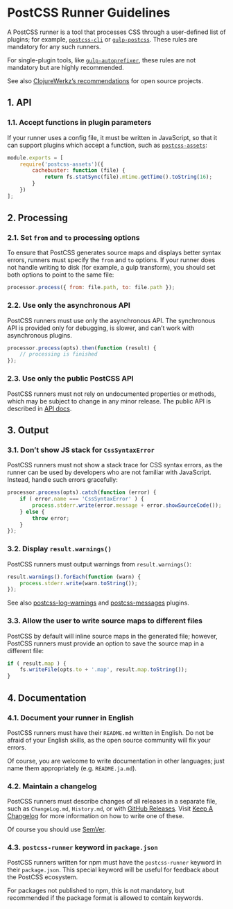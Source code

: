 # PostCSS Runner Guidelines

A PostCSS runner is a tool that processes CSS through a user-defined list
of plugins; for example, [`postcss-cli`] or [`gulp‑postcss`].
These rules are mandatory for any such runners.

For single-plugin tools, like [`gulp-autoprefixer`],
these rules are not mandatory but are highly recommended.

See also [ClojureWerkz’s recommendations] for open source projects.

[ClojureWerkz’s recommendations]:  http://blog.clojurewerkz.org/blog/2013/04/20/how-to-make-your-open-source-project-really-awesome/
[`gulp-autoprefixer`]: https://github.com/sindresorhus/gulp-autoprefixer
[`gulp‑postcss`]:      https://github.com/w0rm/gulp-postcss
[`postcss-cli`]:       https://github.com/postcss/postcss-cli

## 1. API

### 1.1. Accept functions in plugin parameters

If your runner uses a config file, it must be written in JavaScript, so that
it can support plugins which accept a function, such as [`postcss-assets`]:

```js
module.exports = [
    require('postcss-assets')({
        cachebuster: function (file) {
            return fs.statSync(file).mtime.getTime().toString(16);
        }
    })
];
```

[`postcss-assets`]: https://github.com/borodean/postcss-assets

## 2. Processing

### 2.1. Set `from` and `to` processing options

To ensure that PostCSS generates source maps and displays better syntax errors,
runners must specify the `from` and `to` options. If your runner does not handle
writing to disk (for example, a gulp transform), you should set both options
to point to the same file:

```js
processor.process({ from: file.path, to: file.path });
```

### 2.2. Use only the asynchronous API

PostCSS runners must use only the asynchronous API.
The synchronous API is provided only for debugging, is slower,
and can’t work with asynchronous plugins.

```js
processor.process(opts).then(function (result) {
    // processing is finished
});
```

### 2.3. Use only the public PostCSS API

PostCSS runners must not rely on undocumented properties or methods,
which may be subject to change in any minor release. The public API
is described in [API docs].

[API docs]: https://github.com/postcss/postcss/blob/master/docs/api.md

## 3. Output

### 3.1. Don’t show JS stack for `CssSyntaxError`

PostCSS runners must not show a stack trace for CSS syntax errors,
as the runner can be used by developers who are not familiar with JavaScript.
Instead, handle such errors gracefully:

```js
processor.process(opts).catch(function (error) {
    if ( error.name === 'CssSyntaxError' ) {
        process.stderr.write(error.message + error.showSourceCode());
    } else {
        throw error;
    }
});
```

### 3.2. Display `result.warnings()`

PostCSS runners must output warnings from `result.warnings()`:

```js
result.warnings().forEach(function (warn) {
    process.stderr.write(warn.toString());
});
```

See also [postcss-log-warnings] and [postcss-messages] plugins.

[postcss-log-warnings]: https://github.com/davidtheclark/postcss-log-warnings
[postcss-messages]:     https://github.com/postcss/postcss-messages

### 3.3. Allow the user to write source maps to different files

PostCSS by default will inline source maps in the generated file; however,
PostCSS runners must provide an option to save the source map in a different
file:

```js
if ( result.map ) {
    fs.writeFile(opts.to + '.map', result.map.toString());
}
```

## 4. Documentation

### 4.1. Document your runner in English

PostCSS runners must have their `README.md` written in English. Do not be afraid
of your English skills, as the open source community will fix your errors.

Of course, you are welcome to write documentation in other languages;
just name them appropriately (e.g. `README.ja.md`).

### 4.2. Maintain a changelog

PostCSS runners must describe changes of all releases in a separate file,
such as `ChangeLog.md`, `History.md`, or with [GitHub Releases].
Visit [Keep A Changelog] for more information on how to write one of these.

Of course you should use [SemVer].

[Keep A Changelog]: http://keepachangelog.com/
[GitHub Releases]:  https://help.github.com/articles/creating-releases/
[SemVer]:           http://semver.org/

### 4.3. `postcss-runner` keyword in `package.json`

PostCSS runners written for npm must have the `postcss-runner` keyword
in their `package.json`. This special keyword will be useful for feedback about
the PostCSS ecosystem.

For packages not published to npm, this is not mandatory, but recommended
if the package format is allowed to contain keywords.
